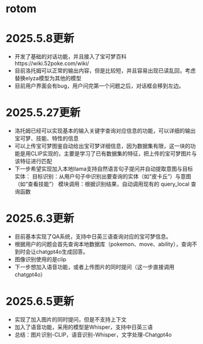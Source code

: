 # rotom

# 2025.5.8更新
- 开发了基础的对话功能，并且接入了宝可梦百科https://wiki.52poke.com/wiki/
- 目前洛托姆可以正常的输出内容，但是比较短，并且容易出现已读乱回，考虑替换elyza模型为其他的模型
- 目前用户界面会有bug，用户问完第一个问题之后，对话框会移到左边。

# 2025.5.27更新
- 洛托姆已经可以实现基本的输入关键字查询对应信息的功能，可以详细的输出宝可梦、技能、特性的信息
- 可以上传宝可梦图鉴自动给出宝可梦详细信息，因为数据集有限，这一块的功能是用CLIP实现的，主要是学习了已有数据集的特征，把上传的宝可梦图片与该特征进行匹配
- 下一步希望实现加入本地llama支持自然语言句子提问并自动提取意图与目标实体：
   目标识别：从用户句子中识别出要查询的实体（如“皮卡丘”）与意图（如“查看技能”）
   模块调用：根据识别结果，自动调用现有的 query_local 查询函数

# 2025.6.3更新
- 目前基本实现了QA系统，支持中日英三语查询对应的宝可梦信息。
- 根据用户的问题会首先查询本地数据库（pokemon、move、ability），查询不到时会让chatgpt4o生成回答。
- 图像识别使用的是clip
- 下一步想加入语音功能，或者上传图片的同时提问（这一步直接调用chatgpt4o）

# 2025.6.5更新
- 实现了加入图片的同时提问，但是不支持上下文
- 加入了语音功能，采用的模型是Whisper，支持中日英三语
- 总结：图片识别-CLIP，语音识别-Whisper，文字处理-Chatgpt4o

